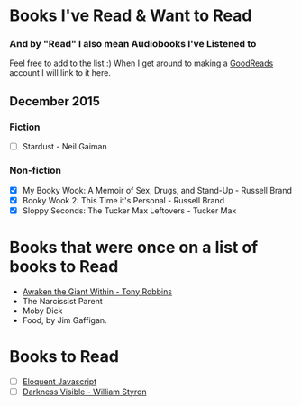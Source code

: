 # Books I've Read & Want to Read
### And by "Read" I also mean Audiobooks I've Listened to

Feel free to add to the list :) When I get around to making a [GoodReads](https://www.goodreads.com/) account I will link to it here.

## December 2015
### Fiction
- [ ] Stardust - Neil Gaiman

### Non-fiction
- [x] My Booky Wook: A Memoir of Sex, Drugs, and Stand-Up - Russell Brand
- [x] Booky Wook 2: This Time it's Personal - Russell Brand
- [x] Sloppy Seconds: The Tucker Max Leftovers - Tucker Max

# Books that were once on a list of books to Read
- [Awaken the Giant Within - Tony Robbins](https://archive.org/details/AwakenTheGiantWithin)
- The Narcissist Parent
- Moby Dick
- Food, by Jim Gaffigan.

# Books to Read

- [ ] [Eloquent Javascript](http://eloquentjavascript.net/)
- [ ] [Darkness Visible - William Styron](https://en.wikipedia.org/wiki/Darkness_Visible_(memoir))
